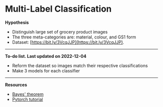 # Multi-Label Classification

<b>Hypothesis</b>

- Distinguish large set of grocery product images
- The three meta-categories are: material, colour, and GS1 form
- Dataset: [https://bit.ly/3VcqJJP](https://bit.ly/3VcqJJP).

---

<b>To-do list. Last updated on 2022-12-04</b>

- Reform the dataset so images match their respective classifications
- Make 3 models for each classifier

---

<b>Resources</b>

- [Bayes' theorem](https://en.wikipedia.org/wiki/Bayes%27_theorem)
- [Pytorch tutorial](https://pytorch.org/tutorials/beginner/blitz/cifar10_tutorial.html)
